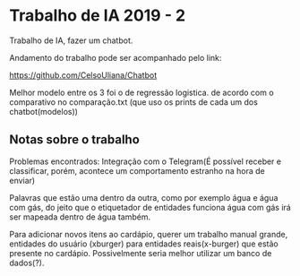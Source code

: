 # Trabalho de IA 2019 - 2
Trabalho de IA, fazer um chatbot.

Andamento do trabalho pode ser acompanhado pelo link:

https://github.com/CelsoUliana/Chatbot

Melhor modelo entre os 3 foi o de regressão logistica.
de acordo com o comparativo no comparação.txt (que uso os prints de cada um dos chatbot(modelos))


## Notas sobre o trabalho
Problemas encontrados: Integração com o Telegram(É possível receber e classificar, porém, acontece um comportamento estranho na hora de enviar)
 
Palavras que estão uma dentro da outra, como por exemplo água e água com gás, do jeito que o etiquetador de entidades funciona
água com gás irá ser mapeada dentro de água também.
 
Para adicionar novos itens ao cardápio, querer um trabalho manual grande, entidades do usuário (xburger) para entidades reais(x-burger)
que estão presente no cardápio.
Possivelmente seria melhor utilizar um banco de dados(?).
